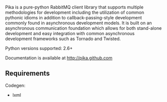 Pika is a pure-python RabbitMQ client library that supports multiple
methodologies for development including the utilization of common pythonic
idioms in addition to callback-passing-style development commonly found
in asynchronous development models. It is built on an asynchronous
communication foundation which allows for both stand-alone development and
easy integration with common asynchronous development frameworks such as
Tornado and Twisted.

Python versions supported: 2.6+

Documentation is available at http://pika.github.com

Requirements
------------

Codegen:
 - lxml
